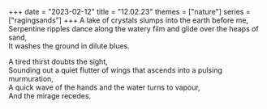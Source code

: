+++
date = "2023-02-12"
title = "12.02.23"
themes = ["nature"]
series = ["ragingsands"]
+++
A lake of crystals slumps into the earth before me,  
Serpentine ripples dance along the watery film and glide over the heaps of sand,  
It washes the ground in dilute blues.  
  
A tired thirst doubts the sight,  
Sounding out a quiet flutter of wings that ascends into a pulsing murmuration,  
A quick wave of the hands and the water turns to vapour,  
And the mirage recedes.
